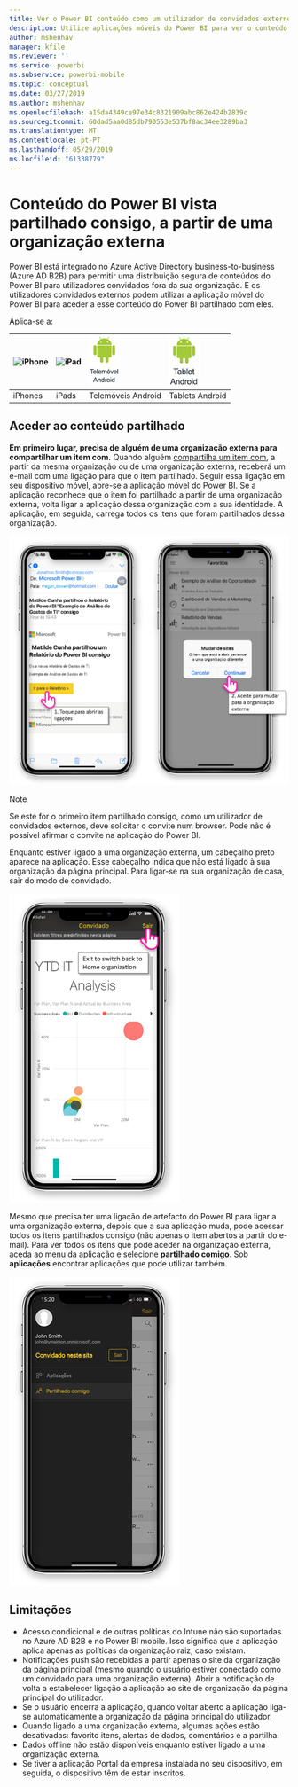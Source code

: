 ```yaml
---
title: Ver o Power BI conteúdo como um utilizador de convidados externos (Azure AD B2B)
description: Utilize aplicações móveis do Power BI para ver o conteúdo partilhado consigo, de uma organização externa.
author: mshenhav
manager: kfile
ms.reviewer: ''
ms.service: powerbi
ms.subservice: powerbi-mobile
ms.topic: conceptual
ms.date: 03/27/2019
ms.author: mshenhav
ms.openlocfilehash: a15da4349ce97e34c8321909abc862e424b2839c
ms.sourcegitcommit: 60dad5aa0d85db790553e537bf8ac34ee3289ba3
ms.translationtype: MT
ms.contentlocale: pt-PT
ms.lasthandoff: 05/29/2019
ms.locfileid: "61338779"
---
```

# <a name="view-power-bi-content-shared-with-you-from-an-external-organization"></a>Conteúdo do Power BI vista partilhado consigo, a partir de uma organização externa

Power BI está integrado no Azure Active Directory business-to-business (Azure AD B2B) para permitir uma distribuição segura de conteúdos do Power BI para utilizadores convidados fora da sua organização. E os utilizadores convidados externos podem utilizar a aplicação móvel do Power BI para aceder a esse conteúdo do Power BI partilhado com eles. 


Aplica-se a:

| ![iPhone](./media/mobile-app-ssrs-kpis-mobile-on-premises-reports/iphone-logo-50-px.png) | ![iPad](./media/mobile-app-ssrs-kpis-mobile-on-premises-reports/ipad-logo-50-px.png) | ![Telemóvel Android](./media/mobile-app-ssrs-kpis-mobile-on-premises-reports/android-phone-logo-50-px.png) | ![Tablet Android](./media/mobile-app-ssrs-kpis-mobile-on-premises-reports/android-tablet-logo-50-px.png) |
|:--- |:--- |:--- |:--- |
| iPhones |iPads |Telemóveis Android |Tablets Android |

## <a name="accessing-shared-content"></a>Aceder ao conteúdo partilhado

**Em primeiro lugar, precisa de alguém de uma organização externa para compartilhar um item com.** Quando alguém [compartilha um item com](../../service-share-dashboards.md), a partir da mesma organização ou de uma organização externa, receberá um e-mail com uma ligação para que o item partilhado. Seguir essa ligação em seu dispositivo móvel, abre-se a aplicação móvel do Power BI. Se a aplicação reconhece que o item foi partilhado a partir de uma organização externa, volta ligar a aplicação dessa organização com a sua identidade. A aplicação, em seguida, carrega todos os itens que foram partilhados dessa organização.

![O Power BI Abrir item partilhado do e-mail ](./media/mobile-apps-b2b/mobile-b2b-open-item-email.png)

> [!NOTE]
> Se este for o primeiro item partilhado consigo, como um utilizador de convidados externos, deve solicitar o convite num browser. Pode não é possível afirmar o convite na aplicação do Power BI.

Enquanto estiver ligado a uma organização externa, um cabeçalho preto aparece na aplicação. Esse cabeçalho indica que não está ligado à sua organização da página principal. Para ligar-se na sua organização de casa, sair do modo de convidado.

![Cabeçalho de utilizador do Power BI convidado](./media/mobile-apps-b2b/mobile-b2b-exit-home.png)

Mesmo que precisa ter uma ligação de artefacto do Power BI para ligar a uma organização externa, depois que a sua aplicação muda, pode acessar todos os itens partilhados consigo (não apenas o item abertos a partir do e-mail). Para ver todos os itens que pode aceder na organização externa, aceda ao menu da aplicação e selecione **partilhado comigo**. Sob **aplicações** encontrar aplicações que pode utilizar também.

![Menu de aplicação do Power BI como utilizador externo de convidado](./media/mobile-apps-b2b/mobile-b2b-menu.png)

## <a name="limitations"></a>Limitações

- Acesso condicional e de outras políticas do Intune não são suportadas no Azure AD B2B e no Power BI mobile. Isso significa que a aplicação aplica apenas as políticas da organização raiz, caso existam.
- Notificações push são recebidas a partir apenas o site da organização da página principal (mesmo quando o usuário estiver conectado como um convidado para uma organização externa). Abrir a notificação de volta a estabelecer ligação a aplicação ao site de organização da página principal do utilizador.
- Se o usuário encerra a aplicação, quando voltar aberto a aplicação liga-se automaticamente a organização da página principal do utilizador.
- Quando ligado a uma organização externa, algumas ações estão desativadas: favorito itens, alertas de dados, comentários e a partilha.
- Dados offline não estão disponíveis enquanto estiver ligado a uma organização externa.
- Se tiver a aplicação Portal da empresa instalada no seu dispositivo, em seguida, o dispositivo têm de estar inscritos.
